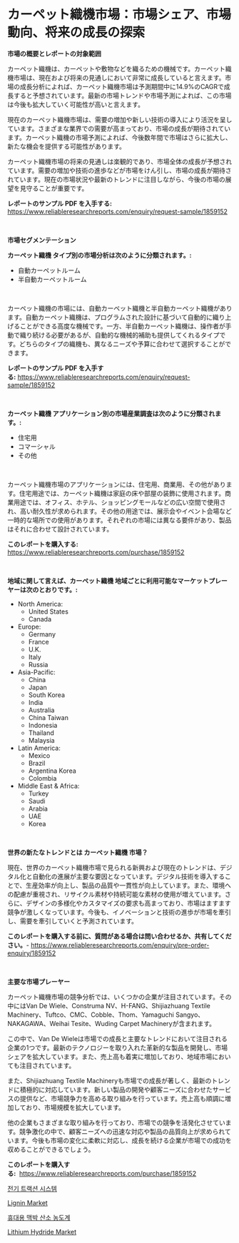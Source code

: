 <p><h1>カーペット織機市場：市場シェア、市場動向、将来の成長の探索</h1></p><p><strong>市場の概要とレポートの対象範囲</strong></p>
<p><p>カーペット織機は、カーペットや敷物などを織るための機械です。カーペット織機市場は、現在および将来の見通しにおいて非常に成長していると言えます。市場の成長分析によれば、カーペット織機市場は予測期間中に14.9%のCAGRで成長すると予想されています。最新の市場トレンドや市場予測によれば、この市場は今後も拡大していく可能性が高いと言えます。</p><p>現在のカーペット織機市場は、需要の増加や新しい技術の導入により活況を呈しています。さまざまな業界での需要が高まっており、市場の成長が期待されています。カーペット織機の市場予測によれば、今後数年間で市場はさらに拡大し、新たな機会を提供する可能性があります。</p><p>カーペット織機市場の将来の見通しは楽観的であり、市場全体の成長が予想されています。需要の増加や技術の進歩などが市場をけん引し、市場の成長が期待されています。現在の市場状況や最新のトレンドに注目しながら、今後の市場の展望を見守ることが重要です。</p></p>
<p><strong>レポートのサンプル PDF を入手する:</strong> <a href="https://www.reliableresearchreports.com/enquiry/request-sample/1859152">https://www.reliableresearchreports.com/enquiry/request-sample/1859152</a></p>
<p>&nbsp;</p>
<p><strong>市場セグメンテーション</strong></p>
<p><strong>カーペット織機 タイプ別の市場分析は次のように分類されます。:</strong></p>
<p><ul><li>自動カーペットルーム</li><li>半自動カーペットルーム</li></ul></p>
<p>&nbsp;</p>
<p><p>カーペット織機の市場には、自動カーペット織機と半自動カーペット織機があります。自動カーペット織機は、プログラムされた設計に基づいて自動的に織り上げることができる高度な機械です。一方、半自動カーペット織機は、操作者が手動で織り続ける必要があるが、自動的な機械的補助も提供してくれるタイプです。どちらのタイプの織機も、異なるニーズや予算に合わせて選択することができます。</p></p>
<p><strong>レポートのサンプル PDF を入手する:</strong>&nbsp;<a href="https://www.reliableresearchreports.com/enquiry/request-sample/1859152">https://www.reliableresearchreports.com/enquiry/request-sample/1859152</a></p>
<p>&nbsp;</p>
<p><strong> カーペット織機 アプリケーション別の市場産業調査は次のように分類されます。:</strong></p>
<p><ul><li>住宅用</li><li>コマーシャル</li><li>その他</li></ul></p>
<p>&nbsp;</p>
<p><p>カーペット織機市場のアプリケーションには、住宅用、商業用、その他があります。住宅用途では、カーペット織機は家庭の床や部屋の装飾に使用されます。商業用途では、オフィス、ホテル、ショッピングモールなどの広い空間で使用され、高い耐久性が求められます。その他の用途では、展示会やイベント会場など一時的な場所での使用があります。それぞれの市場には異なる要件があり、製品はそれに合わせて設計されています。</p></p>
<p><strong>このレポートを購入する:</strong>&nbsp; <a href="https://www.reliableresearchreports.com/purchase/1859152">https://www.reliableresearchreports.com/purchase/1859152</a></p>
<p>&nbsp;</p>
<p><strong>地域に関して言えば、カーペット織機 地域ごとに利用可能なマーケットプレーヤーは次のとおりです。:</strong></p>
<p><ul>
    <li>
        North America:
        <ul>
            <li>United States</li>
            <li>Canada</li>
        </ul>
    </li>
    <li>
        Europe:
        <ul>
            <li>Germany</li>
            <li>France</li>
            <li>U.K.</li>
            <li>Italy</li>
            <li>Russia</li>
        </ul>
    </li>
    <li>
        Asia-Pacific:
        <ul>
            <li>China</li>
            <li>Japan</li>
            <li>South Korea</li>
            <li>India</li>
            <li>Australia</li>
            <li>China Taiwan</li>
            <li>Indonesia</li>
            <li>Thailand</li>
            <li>Malaysia</li>
        </ul>
    </li>
    <li>
        Latin America:
        <ul>
            <li>Mexico</li>
            <li>Brazil</li>
            <li>Argentina Korea</li>
            <li>Colombia</li>
        </ul>
    </li>
    <li>
        Middle East & Africa:
        <ul>
            <li>Turkey</li>
            <li>Saudi</li>
            <li>Arabia</li>
            <li>UAE</li>
            <li>Korea</li>
        </ul>
    </li>
    </ul></p>
<p>&nbsp;</p>
<p><strong>世界の新たなトレンドとは カーペット織機 市場？</strong></p>
<p><p>現在、世界のカーペット織機市場で見られる新興および現在のトレンドは、デジタル化と自動化の進展が主要な要因となっています。デジタル技術を導入することで、生産効率が向上し、製品の品質や一貫性が向上しています。また、環境への配慮が重視され、リサイクル素材や持続可能な素材の使用が増えています。さらに、デザインの多様化やカスタマイズの要求も高まっており、市場はますます競争が激しくなっています。今後も、イノベーションと技術の進歩が市場を牽引し、需要を牽引していくと予測されています。</p></p>
<p><strong>このレポートを購入する前に、質問がある場合は問い合わせるか、共有してください。</strong>- <a href="https://www.reliableresearchreports.com/enquiry/pre-order-enquiry/1859152">https://www.reliableresearchreports.com/enquiry/pre-order-enquiry/1859152</a></p>
<p>&nbsp;</p>
<p><strong>主要な市場プレーヤー</strong></p>
<p><p>カーペット織機市場の競争分析では、いくつかの企業が注目されています。その中にはVan De Wiele、Construma NV、H-FANG、Shijiazhuang Textile Machinery、Tuftco、CMC、Cobble、Thom、Yamaguchi Sangyo、NAKAGAWA、Weihai Tesite、Wuding Carpet Machineryが含まれます。</p><p>この中で、Van De Wieleは市場での成長と主要なトレンドにおいて注目される企業の1つです。最新のテクノロジーを取り入れた革新的な製品を開発し、市場シェアを拡大しています。また、売上高も着実に増加しており、地域市場においても注目されています。</p><p>また、Shijiazhuang Textile Machineryも市場での成長が著しく、最新のトレンドに積極的に対応しています。新しい製品の開発や顧客ニーズに合わせたサービスの提供など、市場競争力を高める取り組みを行っています。売上高も順調に増加しており、市場規模を拡大しています。</p><p>他の企業もさまざまな取り組みを行っており、市場での競争を活発化させています。競争激化の中で、顧客ニーズへの迅速な対応や製品の品質向上が求められています。今後も市場の変化に柔軟に対応し、成長を続ける企業が市場での成功を収めることができるでしょう。</p></p>
<p><strong>このレポートを購入する:</strong>&nbsp;&nbsp;<a href="https://www.reliableresearchreports.com/purchase/1859152">https://www.reliableresearchreports.com/purchase/1859152</a></p>
<p><p><a href="https://medium.com/@goonfghyt6587/%EC%A0%84%EA%B8%B0-%ED%8A%B8%EB%9E%99%EC%85%98-%EC%8B%9C%EC%8A%A4%ED%85%9C-%EC%8B%9C%EC%9E%A5-%EA%B7%9C%EB%AA%A8-cagr-2024-2030%EB%85%84-%ED%8A%B8%EB%A0%8C%EB%93%9C-f6a9a958f4ce">전기 트랙션 시스템</a></p><p><a href="https://github.com/angelajermaine/Market-Research-Report-List-2/blob/main/lignin-market.md">Lignin Market</a></p><p><a href="https://medium.com/@gradyporer56562023/%ED%95%B8%EB%93%9C%ED%97%AC%EB%93%9C-%ED%8E%84%EC%8A%A4-%EC%82%B0%EC%86%8C%EC%B8%A1%EC%A0%95%EA%B8%B0-%EC%8B%9C%EC%9E%A5-%EC%9D%B8%EC%82%AC%EC%9D%B4%ED%8A%B8-%EC%8B%9C%EC%9E%A5-%EB%8F%99%ED%96%A5-%EC%84%B1%EC%9E%A5-2024%EB%85%84%EB%B6%80%ED%84%B0-2031%EB%85%84%EA%B9%8C%EC%A7%80-%EC%98%88%EC%B8%A1%EB%90%9C-%EA%B2%B0%EA%B3%BC-978f50490643">휴대용 맥박 산소 농도계</a></p><p><a href="https://github.com/beatblasta/Market-Research-Report-List-2/blob/main/lithium-hydride-market.md">Lithium Hydride Market</a></p></p>